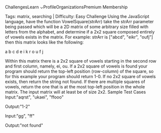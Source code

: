 
ChallengesLearn ⌄ProfileOrganizationsPremium Membership

Tags: matrix, searching | Difficulty: Easy
Challenge
Using the JavaScript language, have the function VowelSquare(strArr) take the strArr parameter being passed which will be a 2D matrix of some arbitrary size filled with letters from the alphabet, and determine if a 2x2 square composed entirely of vowels exists in the matrix. For example: strArr is ["abcd", "eikr", "oufj"] then this matrix looks like the following:

a b c d
e i k r
o u f j

Within this matrix there is a 2x2 square of vowels starting in the second row and first column, namely, ei, ou. If a 2x2 square of vowels is found your program should return the top-left position (row-column) of the square, so for this example your program should return 1-0. If no 2x2 square of vowels exists, then return the string not found. If there are multiple squares of vowels, return the one that is at the most top-left position in the whole matrix. The input matrix will at least be of size 2x2.
Sample Test Cases
Input:"aqrst", "ukaei", "ffooo"

Output:"1-2"


Input:"gg", "ff"

Output:"not found"
